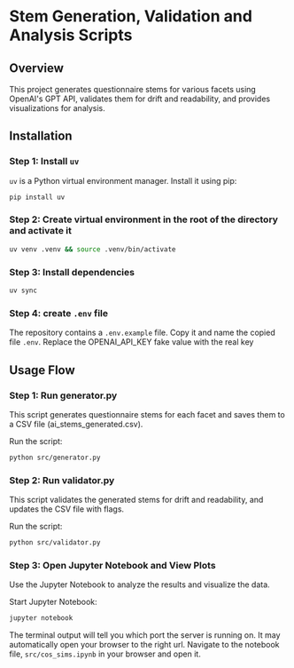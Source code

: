 # Stem Generation, Validation and Analysis Scripts

## Overview
This project generates questionnaire stems for various facets using OpenAI's GPT API, validates them for drift and readability, and provides visualizations for analysis.

## Installation

### Step 1: Install `uv`
`uv` is a Python virtual environment manager. Install it using pip:
```bash
pip install uv
```


### Step 2: Create virtual environment in the root of the directory and activate it
```bash
uv venv .venv && source .venv/bin/activate
```

### Step 3: Install dependencies
```bash
uv sync
```

### Step 4: create `.env` file
The repository contains a `.env.example` file.
Copy it and name the copied file `.env`.
Replace the OPENAI_API_KEY fake value with the real key


## Usage Flow
### Step 1: Run generator.py
This script generates questionnaire stems for each facet and saves them to a CSV file (ai_stems_generated.csv).  

Run the script:
```bash
python src/generator.py
```

### Step 2: Run validator.py
This script validates the generated stems for drift and readability, and updates the CSV file with flags.  

Run the script:
```bash
python src/validator.py
```

### Step 3: Open Jupyter Notebook and View Plots
Use the Jupyter Notebook to analyze the results and visualize the data.  

Start Jupyter Notebook:
```bash
jupyter notebook
```
The terminal output will tell you which port the server is running on.
It may automatically open your browser to the right url.
Navigate to the notebook file, `src/cos_sims.ipynb` in your browser and open it.


